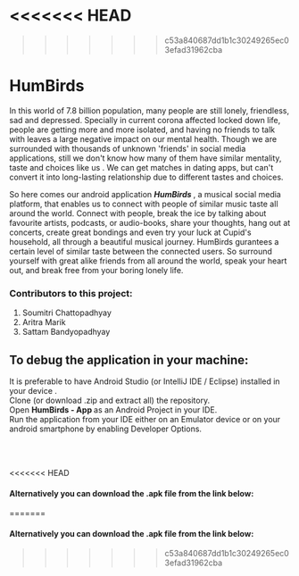 <<<<<<< HEAD
=======

>>>>>>> c53a840687dd1b1c30249265ec03efad31962cba
# __HumBirds__

In this world of 7.8 billion population, many people are still lonely, friendless, sad and depressed. Specially in current corona affected locked down life, people are getting more and more isolated, and having no friends to talk with leaves a large negative impact on our mental health. Though we are surrounded with thousands of unknown 'friends' in social media applications, still we don't know how many of them have similar mentality, taste and choices like us . We can get matches in dating apps, but can't convert it into long-lasting relationship due to different tastes and choices.


So here comes our android application <b><i>HumBirds </i></b> , a musical social media platform, that enables us to connect with people of similar music taste all around the world. Connect with people, break the ice by talking about favourite artists, podcasts, or audio-books, share your thoughts, hang out at concerts, create great bondings and even try your luck at Cupid's household, all through a beautiful musical journey. HumBirds gurantees a certain level of similar taste between the connected users. So surround yourself with great alike friends from all around the world, speak your heart out, and break free from your boring lonely life.

### Contributors to this project:
1. Soumitri Chattopadhyay 
2. Aritra Marik
3. Sattam Bandyopadhyay


## To debug the application in your machine: 

It is preferable to have Android Studio (or IntelliJ IDE / Eclipse) installed in your device .<br>
Clone (or download .zip and extract all) the repository.<br>
Open <b> HumBirds - App </b> as an Android Project in your IDE. <br> 
Run the application from your IDE either on an Emulator device or on your android smartphone by enabling Developer Options.
  
  <br><br>
  
<<<<<<< HEAD
  #### Alternatively you can download the .apk file from the link below: <br>
=======
  #### Alternatively you can download the .apk file from the link below: <br>
>>>>>>> c53a840687dd1b1c30249265ec03efad31962cba
